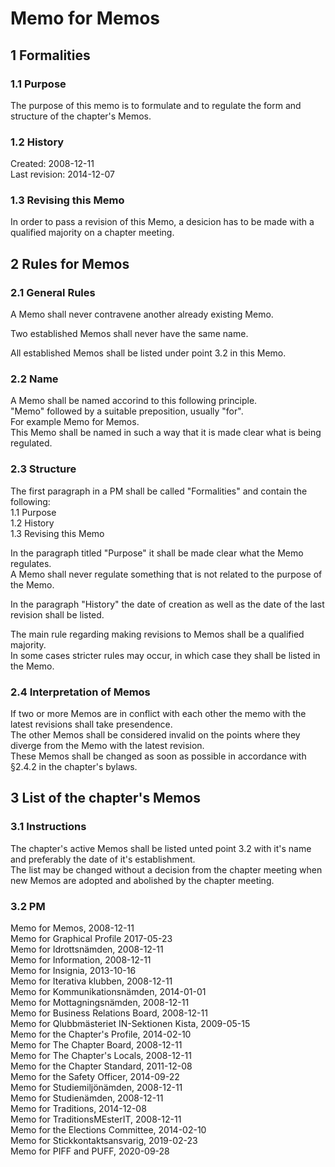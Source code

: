 # Memo for Memos

## 1 Formalities

### 1.1 Purpose

The purpose of this memo is to formulate and to regulate the form and structure of the chapter's Memos.

### 1.2 History

Created: 2008-12-11  
Last revision: 2014-12-07

### 1.3 Revising this Memo

In order to pass a revision of this Memo, a desicion has to be made with a qualified majority on a chapter meeting.

## 2 Rules for Memos

### 2.1 General Rules

A Memo shall never contravene another already existing Memo.

Two established Memos shall never have the same name.

All established Memos shall be listed under point 3.2 in this Memo.

### 2.2 Name

A Memo shall be named accorind to this following principle.  
"Memo" followed by a suitable preposition, usually "for".  
For example Memo for Memos.  
This Memo shall be named in such a way that it is made clear what is being regulated.

### 2.3 Structure

The first paragraph in a PM shall be called "Formalities" and contain the following:  
1.1 Purpose  
1.2 History  
1.3 Revising this Memo

In the paragraph titled "Purpose" it shall be made clear what the Memo regulates.  
A Memo shall never regulate something that is not related to the purpose of the Memo.

In the paragraph "History" the date of creation as well as the date of the last revision shall be listed.

The main rule regarding making revisions to Memos shall be a qualified majority.  
In some cases stricter rules may occur, in which case they shall be listed in the Memo.

### 2.4 Interpretation of Memos

If two or more Memos are in conflict with each other the memo with the latest revisions shall take presendence.  
The other Memos shall be considered invalid on the points where they diverge from the Memo with the latest revision.  
These Memos shall be changed as soon as possible in accordance with §2.4.2 in the chapter's bylaws.

## 3 List of the chapter's Memos

### 3.1 Instructions

The chapter's active Memos shall be listed unted point 3.2 with it's name and preferably the date of it's establishment.  
The list may be changed without a decision from the chapter meeting when new Memos are adopted and abolished by the chapter meeting.

### 3.2 PM

Memo for Memos, 2008-12-11  
Memo for Graphical Profile 2017-05-23  
Memo for Idrottsnämden, 2008-12-11  
Memo for Information, 2008-12-11  
Memo for Insignia, 2013-10-16  
Memo for Iterativa klubben, 2008-12-11  
Memo for Kommunikationsnämden, 2014-01-01  
Memo for Mottagningsnämden, 2008-12-11  
Memo for Business Relations Board, 2008-12-11  
Memo for Qlubbmästeriet IN-Sektionen Kista, 2009-05-15  
Memo for the Chapter's Profile, 2014-02-10  
Memo for The Chapter Board, 2008-12-11  
Memo for The Chapter's Locals, 2008-12-11  
Memo for the Chapter Standard, 2011-12-08  
Memo for the Safety Officer, 2014-09-22  
Memo for Studiemiljönämden, 2008-12-11  
Memo for Studienämden, 2008-12-11  
Memo for Traditions, 2014-12-08  
Memo for TraditionsMEsterIT, 2008-12-11  
Memo for the Elections Committee, 2014-02-10  
Memo for Stickkontaktsansvarig, 2019-02-23  
Memo for PIFF and PUFF, 2020-09-28
